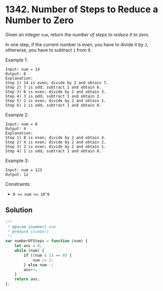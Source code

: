 # 1342. Number of Steps to Reduce a Number to Zero

Given an integer `num`, return _the number of steps to reduce it to zero_.

In one step, if the current number is even, you have to divide it by `2`, otherwise, you have to subtract `1` from it.

Example 1:

```
Input: num = 14
Output: 6
Explanation:
Step 1) 14 is even; divide by 2 and obtain 7.
Step 2) 7 is odd; subtract 1 and obtain 6.
Step 3) 6 is even; divide by 2 and obtain 3.
Step 4) 3 is odd; subtract 1 and obtain 2.
Step 5) 2 is even; divide by 2 and obtain 1.
Step 6) 1 is odd; subtract 1 and obtain 0.
```

Example 2:

```
Input: num = 8
Output: 4
Explanation:
Step 1) 8 is even; divide by 2 and obtain 4.
Step 2) 4 is even; divide by 2 and obtain 2.
Step 3) 2 is even; divide by 2 and obtain 1.
Step 4) 1 is odd; subtract 1 and obtain 0.
```

Example 3:

```
Input: num = 123
Output: 12
```

Constraints:

-   `0 <= num <= 10^6`

## Solution

```js
/**
 * @param {number} num
 * @return {number}
 */
var numberOfSteps = function (num) {
    let ans = 0;
    while (num) {
        if ((num & 1) == 0) {
            num /= 2;
        } else num--;
        ans++;
    }
    return ans;
};
```
